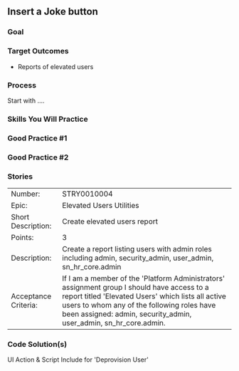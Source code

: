 ## Insert a Joke button

### Goal


### Target Outcomes

* Reports of elevated users


### Process

Start with ....


### Skills You Will Practice


### Good Practice #1


### Good Practice #2



### Stories

|             |             |
| ----------- | ----------- |
|Number:         | STRY0010004 |
|Epic:          |  Elevated Users Utilities |
|Short Description:      | Create elevated users report  |
|Points: |  3|
|Description:      |Create a report listing users with admin roles including admin, security_admin, user_admin, sn_hr_core.admin |
|Acceptance Criteria:      |  If I am a member of the 'Platform Administrators' assignment group I should have access to a report titled 'Elevated Users' which lists all active users to whom any of the following roles have been assigned: admin, security_admin, user_admin, sn_hr_core.admin. |




### Code Solution(s)

UI Action & Script Include for 'Deprovision User'

